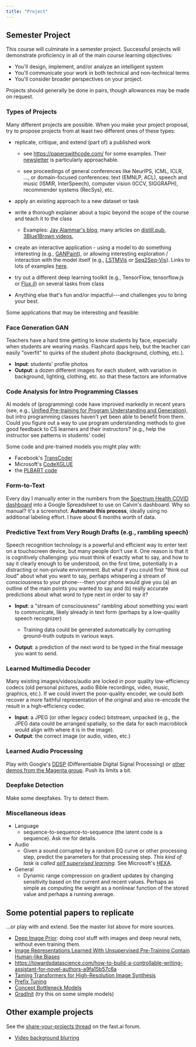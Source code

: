 ```yaml
---
title: "Project"
---
```


## Semester Project

This course will culminate in a semester project. Successful projects will demonstrate proficiency in all of the main course learning objectives:

-   You'll design, implement, and/or analyze an intelligent system
-   You'll communicate your work in both technical and non-technical terms
-   You'll consider broader perspectives on your project.

Projects should generally be done in pairs, though allowances may be made on request.

### Types of Projects

Many different projects are possible. When you make your project proposal, try to propose projects from at least two different ones of these types:

-   replicate, critique, and extend (part of) a published work

    -   see <https://paperswithcode.com/> for some examples. Their [newsletter](https://paperswithcode.com/newsletter) is particularly approachable.

    -   see proceedings of general conferences like NeurIPS, ICML, ICLR, ..., or domain-focused conferences: text (EMNLP, ACL), speech and music (ISMIR, InterSpeech), computer vision (ICCV, SIGGRAPH), recommender systems (RecSys), etc.

-   apply an existing approach to a new dataset or task

-   write a thorough explainer about a topic beyond the scope of the course and teach it to the class

    -   Examples: [Jay Alammar's blog](https://jalammar.github.io/), many articles on [distill.pub](https://distill.pub/), [3Blue1Brown videos](https://www.youtube.com/c/3blue1brown),

-   create an interactive application - using a model to do something interesting (e.g., [GANPaint](https://ganpaint.io/)), or allowing interesting exploration / interaction with the model itself (e.g., [LSTMVis](http://lstm.seas.harvard.edu/) or [Seq2Seq-Vis](https://seq2seq-vis.io/)). Links to lots of examples [here](https://distill.pub/2020/communicating-with-interactive-articles/).

-   try out a different deep learning toolkit (e.g., TensorFlow, tensorflow.js or [Flux.jl](https://fluxml.ai/)) on several tasks from class

-   Anything else that's fun and/or impactful---and challenges you to bring your best.

Some applications that may be interesting and feasible:

### Face Generation GAN

Teachers have a hard time getting to know students by face, especially when students are wearing masks. Flashcard apps help, but the teacher can easily "overfit" to quirks of the student photo (background, clothing, etc.).

-   **Input**: students' profile photos
-   **Output**: a dozen different images for each student, with variation in background, lighting, clothing, etc. so that these factors are informative

### Code Analysis for Intro Programming Classes

AI models of (programming) code have improved markedly in recent years (see, e.g., [Unified Pre-training for Program Understanding and Generation](https://arxiv.org/abs/2103.06333)), but intro programming classes haven't yet been able to benefit from them. Could you figure out a way to use program understanding methods to give good feedback to CS learners and their instructors? (e.g., help the instructor see patterns in students' code)

Some code and pre-trained models you might play with:

* Facebook's [TransCoder](https://github.com/facebookresearch/TransCoder)
* Microsoft's [CodeXGLUE](https://github.com/microsoft/CodeXGLUE)
* the [PLBART code](https://github.com/wasiahmad/PLBART)

### Form-to-Text

Every day I manually enter in the numbers from the [Spectrum Health COVID dashboard](https://www.spectrumhealth.org/covid19) into a Google Spreadsheet to use on Calvin's dashboard. Why so manual? It's a screenshot. **Automate this process**, ideally using no additional labeling effort. I have about 6 months worth of data.

### Predictive Text from Very Rough Drafts (e.g., rambling speech)

Speech recognition technology is a powerful and efficient way to enter text on a touchscreen device, but many people don't use it. One reason is that it is cognitively challenging: you must think of exactly what to say, and how to say it clearly enough to be understood, on the first time, potentially in a distracting or non-private environment. But what if you could first "think out loud" about what you want to say, perhaps whispering a stream of consciousness to your phone---then your phone would give you (a) an outline of the main points you wanted to say and (b) really accurate predictions about what word to type next in order to say it?

-   **Input**: a "stream of consciousness" rambling about something you want to communicate, likely already in text form (perhaps by a low-quality speech recognizer)

    -   Training data could be generated automatically by corrupting ground-truth outputs in various ways.

-   **Output**: a prediction of the next word to be typed in the final message you want to send.

### Learned Multimedia Decoder

Many existing images/videos/audio are locked in poor quality low-efficiency codecs (old personal pictures, audio Bible recordings, video, music, graphics, etc.). If we could invert the poor-quality encoder, we could both recover a more faithful representation of the original and also re-encode the result in a high-efficiency codec.

-   **Input**: a JPEG (or other legacy codec) bitstream, unpacked (e.g., the JPEG data could be arranged spatially, so the data for each macroblock would align with where it is in the image).
-   **Output**: the correct image (or audio, video, etc.)

### Learned Audio Processing

Play with Google's [DDSP](https://github.com/magenta/ddsp) (Differentiable Digital Signal Processing) or [other demos from the Magenta group](https://github.com/magenta/magenta-demos). Push its limits a bit.

### Deepfake Detection

Make some deepfakes. Try to detect them.

### Miscellaneous ideas

* Language
  * sequence-to-sequence-to-sequence (the latent code is a sequence). Ask me for details.
* Audio
  * Given a sound corrupted by a random EQ curve or other processing step, predict the parameters for that processing step. *This kind of task is called [self supervised learning](https://lilianweng.github.io/lil-log/2019/11/10/self-supervised-learning.html).* See Microsoft's [HEXA](https://www.microsoft.com/en-us/research/blog/hexa-self-supervised-pretraining-with-hard-examples-improves-visual-representations/).
* General
  * Dynamic range compression on gradient updates by changing sensitivity based on the current and recent values. Perhaps as simple as computing the weight as a nonlinear function of the stored value and perhaps a running average.


## Some potential papers to replicate

...or play with and extend. See the master list above for more sources.

* [Deep Image Prior](https://dmitryulyanov.github.io/deep_image_prior): doing cool stuff with images and deep neural nets, without even training them.
* [Image Representations Learned With Unsupervised Pre-Training Contain Human-like Biases](https://arxiv.org/abs/2010.15052)
* <https://towardsdatascience.com/how-to-build-a-controllable-writing-assistant-for-novel-authors-a9fa15b57c6a>
* [Taming Transformers for High-Resolution Image Synthesis](https://compvis.github.io/taming-transformers/)
* [Prefix Tuning](https://arxiv.org/pdf/2101.00190.pdf)
* [Concept Bottleneck Models](https://arxiv.org/abs/2007.04612)
* [GradInit](https://paperswithcode.com/paper/gradinit-learning-to-initialize-neural) (try this on some simple models)

## Other example projects

See the [share-your-projects thread](https://forums.fast.ai/t/share-your-v2-projects-here/65757) on the fast.ai forum.

* [Video background blurring](https://deeplearning.berlin/fastai/privacy/getting%20started/2021/02/09/Background-Blur-Part-1.html)
